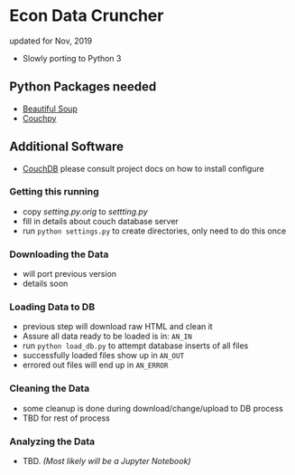 
# Econ Data Cruncher #

updated for Nov, 2019

- Slowly porting to Python 3

## Python Packages needed ##
- [Beautiful Soup](http://www.crummy.com/software/BeautifulSoup/#Download)
- [Couchpy](https://pypi.python.org/pypi/couchpy/0.2dev)

## Additional Software ##
- [CouchDB](https://couchdb.apache.org/) please consult project docs on how to install configure

### Getting this running ###
- copy *setting.py.orig* to *settting.py*
- fill in details about couch database server
- run `python settings.py` to create directories, only need to do this once



### Downloading the Data ###
- will port previous version
- details soon

### Loading Data to DB ###
- previous step will download raw HTML and clean it
- Assure all data ready to be loaded is in: `AN_IN`
- run `python load_db.py` to attempt database inserts of all files
- successfully loaded files show up in `AN_OUT`
- errored out files will end up in `AN_ERROR`

### Cleaning the Data ###
- some cleanup is done during download/change/upload to DB process
- TBD for rest of process

### Analyzing the Data ###
- TBD. _(Most likely will be a Jupyter Notebook)_